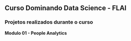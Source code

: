 ## Curso Dominando Data Science - FLAI

### Projetos realizados durante o curso

**Modulo 01 - People Analytics**
